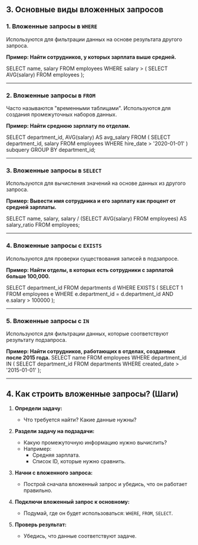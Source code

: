 ## **3. Основные виды вложенных запросов**

### **1. Вложенные запросы в `WHERE`**

Используются для фильтрации данных на основе результата другого запроса.

**Пример: Найти сотрудников, у которых зарплата выше средней.**

SELECT name, salary
FROM employees
WHERE salary > (
    SELECT AVG(salary)
    FROM employees
);


---

### **2. Вложенные запросы в `FROM`**

Часто называются "временными таблицами". Используются для создания промежуточных наборов данных.

**Пример: Найти среднюю зарплату по отделам.**

SELECT department_id, AVG(salary) AS avg_salary
FROM (
    SELECT department_id, salary
    FROM employees
    WHERE hire_date > '2020-01-01'
) subquery
GROUP BY department_id;


---

### **3. Вложенные запросы в `SELECT`**

Используются для вычисления значений на основе данных из другого запроса.

**Пример: Вывести имя сотрудника и его зарплату как процент от средней зарплаты.**

SELECT name, 
       salary, 
       salary / (SELECT AVG(salary) FROM employees) AS salary_ratio
FROM employees;


---

### **4. Вложенные запросы с `EXISTS`**

Используются для проверки существования записей в подзапросе.

**Пример: Найти отделы, в которых есть сотрудники с зарплатой больше 100,000.**

SELECT department_id
FROM departments d
WHERE EXISTS (
    SELECT 1
    FROM employees e
    WHERE e.department_id = d.department_id
    AND e.salary > 100000
);


---

### **5. Вложенные запросы с `IN`**

Используются для фильтрации данных, которые соответствуют результату подзапроса.

**Пример: Найти сотрудников, работающих в отделах, созданных после 2015 года.**
SELECT name
FROM employees
WHERE department_id IN (
    SELECT department_id
    FROM departments
    WHERE created_date > '2015-01-01'
);


---

## **4. Как строить вложенные запросы? (Шаги)**

1. **Определи задачу:**
    
    - Что требуется найти? Какие данные нужны?
2. **Раздели задачу на подзадачи:**
    
    - Какую промежуточную информацию нужно вычислить?
    - Например:
        - Средняя зарплата.
        - Список ID, которые нужно сравнить.
3. **Начни с вложенного запроса:**
    
    - Построй сначала вложенный запрос и убедись, что он работает правильно.
4. **Подключи вложенный запрос к основному:**
    
    - Подумай, где он будет использоваться: `WHERE`, `FROM`, `SELECT`.
5. **Проверь результат:**
    
    - Убедись, что данные соответствуют задаче.